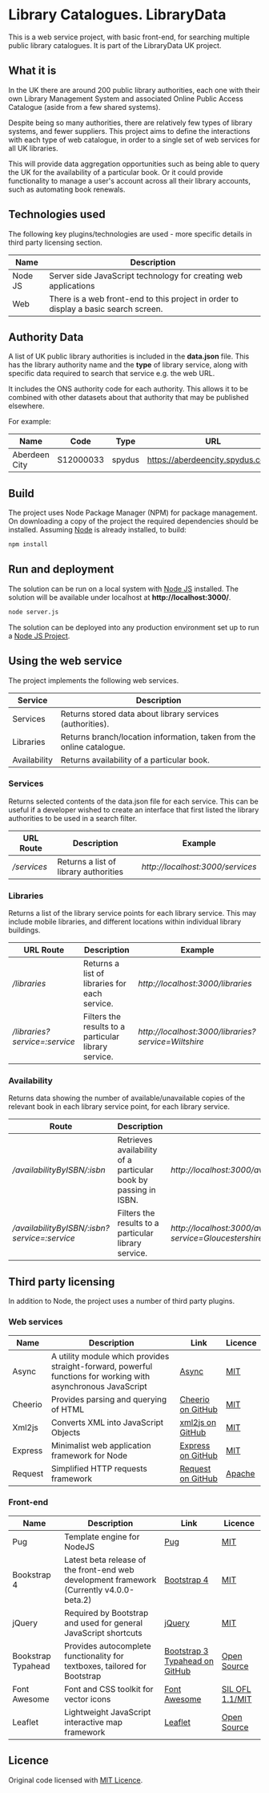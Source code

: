 Library Catalogues.  LibraryData
================================

This is a web service project, with basic front-end, for searching multiple public library catalogues. It is part of the LibraryData UK project.

What it is
----------

In the UK there are around 200 public library authorities, each one with their own Library Management System and associated Online Public Access Catalogue (aside from a few shared systems).

Despite being so many authorities, there are relatively few types of library systems, and fewer suppliers. This project aims to define the interactions with each type of web catalogue, in order to a single set of web services for all UK libraries.

This will provide data aggregation opportunities such as being able to query the UK for the availability of a particular book. Or it could provide functionality to manage a user's account across all their library accounts, such as automating book renewals.

Technologies used
-----------------

The following key plugins/technologies are used - more specific details in third party licensing section.

| Name | Description |
| ---- | ----------- |
| Node JS | Server side JavaScript technology for creating web applications |
| Web | There is a web front-end to this project in order to display a basic search screen. |

Authority Data
--------------

A list of UK public library authorities is included in the **data.json** file. This has the library authority name and the **type** of library service, along with specific data required to search that service e.g. the web URL. 

It includes the ONS authority code for each authority. This allows it to be combined with other datasets about that authority that may be published elsewhere.

For example:

| Name | Code | Type | URL | TestISBN |
| ---- | ---- | ---- | --- | -------- |
| Aberdeen City | S12000033 | spydus | https://aberdeencity.spydus.co.uk/ | 9780747538493 |

Build
-----

The project uses Node Package Manager (NPM) for package management. On downloading a copy of the project the required dependencies should be installed. Assuming [Node](https://nodejs.org/en/) is already installed, to build:

```bash
npm install
```

Run and deployment
------------------

The solution can be run on a local system with [Node JS](https://nodejs.org/) installed. The solution will be available under localhost at **http://localhost:3000/**.

```bash
node server.js
```

The solution can be deployed into any production environment set up to run a [Node JS Project](https://nodejs.org/en/).

Using the web service
---------------------

The project implements the following web services.

| Service | Description |
| ------- | ----------- |
| Services | Returns stored data about library services (authorities). |
| Libraries | Returns branch/location information, taken from the online catalogue. |
| Availability | Returns availability of a particular book. |

### Services

Returns selected contents of the data.json file for each service. This can be useful if a developer wished to create an interface that first listed the library authorities to be used in a search filter.

| URL Route | Description | Example |
| ----- | ----------- | ------- |
| */services* | Returns a list of library authorities | *http://localhost:3000/services* |

### Libraries

Returns a list of the library service points for each library service. This may include mobile libraries, and different locations within individual library buildings.

| URL Route | Description | Example |
| ----- | ----------- | ------- |
| */libraries* | Returns a list of libraries for each service. | *http://localhost:3000/libraries* |
| */libraries?service=:service* | Filters the results to a particular library service. | *http://localhost:3000/libraries?service=Wiltshire* |

### Availability

Returns data showing the number of available/unavailable copies of the relevant book in each library service point, for each library service.

| Route | Description | Example |
| ----- | ----------- | ------- |
| */availabilityByISBN/:isbn* | Retrieves availability of a particular book by passing in ISBN.  | *http://localhost:3000/availabilityByISBN/9780747538493* |
| */availabilityByISBN/:isbn?service=:service* | Filters the results to a particular library service. | *http://localhost:3000/availabilityByISBN/9780747538493?service=Gloucestershire* |

Third party licensing
---------------------

In addition to Node, the project uses a number of third party plugins.

### Web services

| Name | Description | Link | Licence |
| ---- | ----------- | ---- | ------- |
| Async | A utility module which provides straight-forward, powerful functions for working with asynchronous JavaScript | [Async](http://caolan.github.io/async/) | [MIT](https://github.com/caolan/async/blob/master/LICENSE) |
| Cheerio | Provides parsing and querying of HTML | [Cheerio on GitHub](https://github.com/cheeriojs/cheerio) | [MIT](https://github.com/cheeriojs/cheerio/blob/master/Readme.md) |
| Xml2js | Converts XML into JavaScript Objects | [xml2js on GitHub](https://github.com/Leonidas-from-XIV/node-xml2js) | [MIT](https://github.com/Leonidas-from-XIV/node-xml2js/blob/master/LICENSE) |
| Express | Minimalist web application framework for Node | [Express on GitHub](https://github.com/expressjs/express) | [MIT](https://github.com/expressjs/express/blob/master/LICENSE) |
| Request | Simplified HTTP requests framework | [Request on GitHub](https://github.com/request/request) | [Apache](https://github.com/request/request/blob/master/LICENSE) |

### Front-end

| Name | Description | Link | Licence |
| ---- | ----------- | ---- | ------- |
| Pug | Template engine for NodeJS | [Pug](https://github.com/pugjs/pug) | [MIT](https://github.com/pugjs/pug/blob/master/LICENSE) |
| Bookstrap 4 | Latest beta release of the front-end web development framework (Currently v4.0.0-beta.2) | [Bootstrap 4](https://v4-alpha.getbootstrap.com) | [MIT](https://github.com/twbs/bootstrap/blob/v4-dev/LICENSE) |
| jQuery | Required by Bootstrap and used for general JavaScript shortcuts | [jQuery](https://jquery.com/) | [MIT](https://github.com/jquery/jquery/blob/master/LICENSE.txt) |
| Bookstrap Typahead | Provides autocomplete functionality for textboxes, tailored for Bootstrap | [Bootstrap 3 Typahead on GitHub](https://github.com/bassjobsen/Bootstrap-3-Typeahead) | [Open Source](https://github.com/bassjobsen/Bootstrap-3-Typeahead) |
| Font Awesome | Font and CSS toolkit for vector icons | [Font Awesome](http://fontawesome.io) | [SIL OFL 1.1/MIT](https://github.com/FortAwesome/Font-Awesome) |
| Leaflet | Lightweight JavaScript interactive map framework | [Leaflet](http://leafletjs.com/) | [Open Source](https://github.com/Leaflet/Leaflet/blob/master/LICENSE) |

Licence
-------

Original code licensed with [MIT Licence](Licence.txt).
